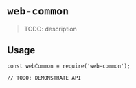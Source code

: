 # `web-common`

> TODO: description

## Usage

```
const webCommon = require('web-common');

// TODO: DEMONSTRATE API
```

